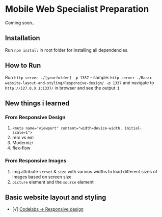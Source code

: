 # Mobile Web Specialist Preparation

Coming soon..

## Installation

Run `npm install` in root folder for installing all dependencies.

## How to Run

Run `http-server ./[yourfolder] -p 1337` - sample: `http-server ./Basic-website-layout-and-styling/Responsive-design/ -p 1337` and navigate to `http://127.0.0.1:1337/` in browser and see the output :)

## New things i learned

### From **Responsive Design**

1. `<meta name="viewport" content="width=device-width, initial-scale=1">`
2. rem vs em
3. Modernizr
4. flex-flow

### From **Responsive Images**

1. img attribute `srcset` & `size` with various widths to load different sizes of images based on screen size
2. `picture` element and the `source` element

## Basic website layout and styling
- [√] [Codelabs -> Responsive design](https://codelabs.developers.google.com/codelabs/pwa-responsive-design/index.html?index=..%2F..dev-pwa-training#0)
